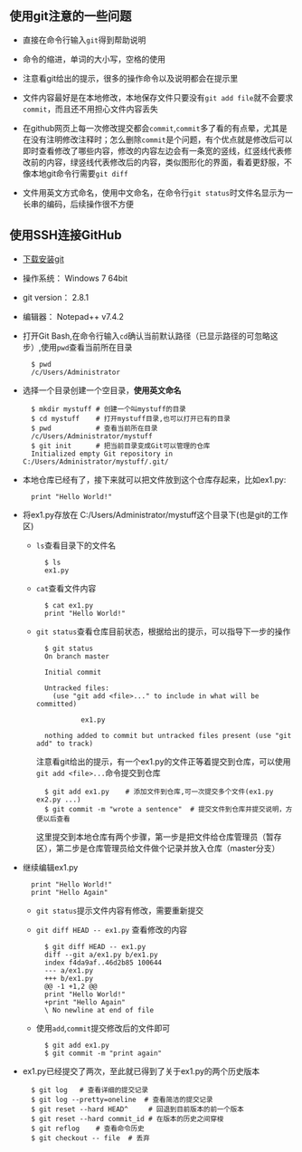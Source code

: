 ## 使用git注意的一些问题

- 直接在命令行输入`git`得到帮助说明
  
- 命令的缩进，单词的大小写，空格的使用

- 注意看git给出的提示，很多的操作命令以及说明都会在提示里

- 文件内容最好是在本地修改，本地保存文件只要没有`git add file`就不会要求`commit`，而且还不用担心文件内容丢失

- 在github网页上每一次修改提交都会`commit`,`commit`多了看的有点晕，尤其是在没有注明修改注释时；怎么删除`commit`是个问题，有个优点就是修改后可以即时查看修改了哪些内容，修改的内容左边会有一条宽的竖线，红竖线代表修改前的内容，绿竖线代表修改后的内容，类似图形化的界面，看着更舒服，不像本地git命令行需要`git diff`

- 文件用英文方式命名，使用中文命名，在命令行`git status`时文件名显示为一长串的编码，后续操作很不方便

## 使用SSH连接GitHub

- [下载安装git](https://git-scm.com/downloads)

- 操作系统： Windows 7 64bit

- git version： 2.8.1

- 编辑器： Notepad++ v7.4.2

- 打开Git Bash,在命令行输入`cd`确认当前默认路径（已显示路径的可忽略这步）,使用`pwd`查看当前所在目录

		$ pwd
		/c/Users/Administrator

- 选择一个目录创建一个空目录，**使用英文命名**

		$ mkdir mystuff	# 创建一个叫mystuff的目录
		$ cd mystuff	# 打开mystuff目录,也可以打开已有的目录
		$ pwd			# 查看当前所在目录
		/c/Users/Administrator/mystuff
		$ git init		# 把当前目录变成Git可以管理的仓库
		Initialized empty Git repository in C:/Users/Administrator/mystuff/.git/

- 本地仓库已经有了，接下来就可以把文件放到这个仓库存起来，比如ex1.py:

		print "Hello World!"

- 将ex1.py存放在 C:/Users/Administrator/mystuff这个目录下(也是git的工作区)

	- `ls`查看目录下的文件名

			$ ls
			ex1.py
	- `cat`查看文件内容

			$ cat ex1.py
			print "Hello World!"

	- `git status`查看仓库目前状态，根据给出的提示，可以指导下一步的操作

			$ git status
			On branch master

			Initial commit

			Untracked files:
			  (use "git add <file>..." to include in what will be committed)

		       		 ex1.py

			nothing added to commit but untracked files present (use "git add" to track)

		注意看git给出的提示，有一个ex1.py的文件正等着提交到仓库，可以使用`git add <file>...`命令提交到仓库


			$ git add ex1.py	# 添加文件到仓库,可一次提交多个文件(ex1.py ex2.py ...)
			$ git commit -m "wrote a sentence"	# 提交文件到仓库并提交说明，方便以后查看

		这里提交到本地仓库有两个步骤，第一步是把文件给仓库管理员（暂存区），第二步是仓库管理员给文件做个记录并放入仓库（master分支）
		
- 继续编辑ex1.py

		print "Hello World!"
		print "Hello Again"

	- `git status`提示文件内容有修改，需要重新提交
	
	- `git diff HEAD -- ex1.py` 查看修改的内容

			$ git diff HEAD -- ex1.py
			diff --git a/ex1.py b/ex1.py
			index f4da9af..46d2b85 100644
			--- a/ex1.py
			+++ b/ex1.py
			@@ -1 +1,2 @@
 			print "Hello World!"
			+print "Hello Again"
			\ No newline at end of file

	- 使用`add`,`commit`提交修改后的文件即可
	
			$ git add ex1.py
			$ git commit -m "print again"

- ex1.py已经提交了两次，至此就已得到了关于ex1.py的两个历史版本

		$ git log	# 查看详细的提交记录
		$ git log --pretty=oneline	# 查看简洁的提交记录
		$ git reset --hard HEAD^	 # 回退到目前版本的前一个版本
		$ git reset --hard commit_id # 在版本的历史之间穿梭
		$ git reflog	# 查看命令历史
		$ git checkout -- file	# 丢弃